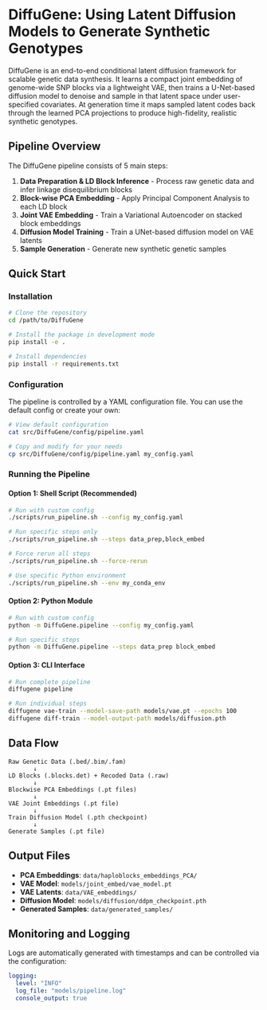 # DiffuGene: Using Latent Diffusion Models to Generate Synthetic Genotypes

DiffuGene is an end-to-end conditional latent diffusion framework for scalable genetic data synthesis. It learns a compact joint embedding of genome-wide SNP blocks via a lightweight VAE, then trains a U-Net-based diffusion model to denoise and sample in that latent space under user-specified covariates. At generation time it maps sampled latent codes back through the learned PCA projections to produce high-fidelity, realistic synthetic genotypes.

## Pipeline Overview

The DiffuGene pipeline consists of 5 main steps:

1. **Data Preparation & LD Block Inference** - Process raw genetic data and infer linkage disequilibrium blocks
2. **Block-wise PCA Embedding** - Apply Principal Component Analysis to each LD block  
3. **Joint VAE Embedding** - Train a Variational Autoencoder on stacked block embeddings
4. **Diffusion Model Training** - Train a UNet-based diffusion model on VAE latents
5. **Sample Generation** - Generate new synthetic genetic samples

## Quick Start

### Installation

```bash
# Clone the repository
cd /path/to/DiffuGene

# Install the package in development mode
pip install -e .

# Install dependencies
pip install -r requirements.txt
```

### Configuration

The pipeline is controlled by a YAML configuration file. You can use the default config or create your own:

```bash
# View default configuration
cat src/DiffuGene/config/pipeline.yaml

# Copy and modify for your needs
cp src/DiffuGene/config/pipeline.yaml my_config.yaml
```

### Running the Pipeline

#### Option 1: Shell Script (Recommended)
```bash
# Run with custom config
./scripts/run_pipeline.sh --config my_config.yaml

# Run specific steps only
./scripts/run_pipeline.sh --steps data_prep,block_embed

# Force rerun all steps
./scripts/run_pipeline.sh --force-rerun

# Use specific Python environment
./scripts/run_pipeline.sh --env my_conda_env
```

#### Option 2: Python Module
```bash
# Run with custom config
python -m DiffuGene.pipeline --config my_config.yaml

# Run specific steps
python -m DiffuGene.pipeline --steps data_prep block_embed
```

#### Option 3: CLI Interface
```bash
# Run complete pipeline
diffugene pipeline

# Run individual steps
diffugene vae-train --model-save-path models/vae.pt --epochs 100
diffugene diff-train --model-output-path models/diffusion.pth
```


## Data Flow

```
Raw Genetic Data (.bed/.bim/.fam)
       ↓
LD Blocks (.blocks.det) + Recoded Data (.raw)
       ↓  
Blockwise PCA Embeddings (.pt files)
       ↓
VAE Joint Embeddings (.pt file)
       ↓
Train Diffusion Model (.pth checkpoint)
       ↓
Generate Samples (.pt file)
```

## Output Files

- **PCA Embeddings**: `data/haploblocks_embeddings_PCA/`
- **VAE Model**: `models/joint_embed/vae_model.pt`
- **VAE Latents**: `data/VAE_embeddings/`
- **Diffusion Model**: `models/diffusion/ddpm_checkpoint.pth`
- **Generated Samples**: `data/generated_samples/`

## Monitoring and Logging

Logs are automatically generated with timestamps and can be controlled via the configuration:

```yaml
logging:
  level: "INFO"
  log_file: "models/pipeline.log"
  console_output: true
```
